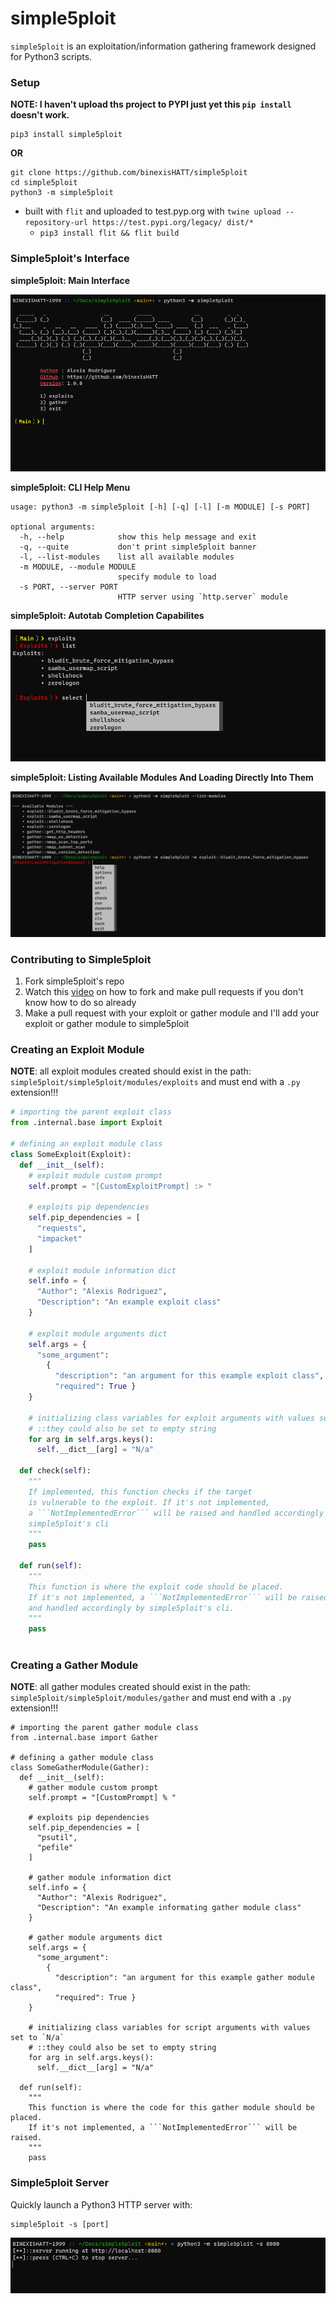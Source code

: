 # simple5ploit
`simple5ploit` is an exploitation/information gathering framework designed for Python3 scripts.

### Setup

**NOTE: I haven't upload ths project to PYPI just yet this `pip install` doesn't work.**

```
pip3 install simple5ploit
```

**OR**

```
git clone https://github.com/binexisHATT/simple5ploit
cd simple5ploit
python3 -m simple5ploit
```

- built with `flit` and uploaded to test.pyp.org with `twine upload --repository-url https://test.pypi.org/legacy/ dist/*`
  - `pip3 install flit && flit build`

### Simple5ploit's Interface

**simple5ploit: Main Interface**

![simple5ploit main interface](images/simple5ploit_main_interface.PNG)

**simple5ploit: CLI Help Menu**

```
usage: python3 -m simple5ploit [-h] [-q] [-l] [-m MODULE] [-s PORT]

optional arguments:
  -h, --help            show this help message and exit
  -q, --quite           don't print simple5ploit banner
  -l, --list-modules    list all available modules
  -m MODULE, --module MODULE
                        specify module to load
  -s PORT, --server PORT
                        HTTP server using `http.server` module
```
**simple5ploit: Autotab Completion Capabilites**

![simple5ploit autotab completion](images/simple5ploit_autotab_completion.PNG)

**simple5ploit: Listing Available Modules And Loading Directly Into Them**

![simple5ploit list and load available modules](images/simple5ploit_list_load_modules.PNG)

### Contributing to Simple5ploit

1. Fork simple5ploit's repo
2. Watch this [video](https://www.youtube.com/watch?v=nT8KGYVurIU) on how to fork and make pull requests if you don't know how to do so already
3. Make a pull request with your exploit or gather module and I'll add your exploit or gather module to simple5ploit

### Creating an Exploit Module

**NOTE**: all exploit modules created should exist in the path: `simple5ploit/simple5ploit/modules/exploits` and must end with a `.py` extension!!!

```python
# importing the parent exploit class
from .internal.base import Exploit

# defining an exploit module class
class SomeExploit(Exploit):
  def __init__(self):
    # exploit module custom prompt
    self.prompt = "[CustomExploitPrompt] :> "

    # exploits pip dependencies
    self.pip_dependencies = [
      "requests",
      "impacket"
    ]
    
    # exploit module information dict
    self.info = {
      "Author": "Alexis Rodriguez",
      "Description": "An example exploit class"
    }
    
    # exploit module arguments dict
    self.args = {
      "some_argument":
        {
          "description": "an argument for this example exploit class",
          "required": True }
    }
    
    # initializing class variables for exploit arguments with values set to `N/a`
    # ::they could also be set to empty string
    for arg in self.args.keys():
      self.__dict__[arg] = "N/a"
      
  def check(self):
    """
    If implemented, this function checks if the target
    is vulnerable to the exploit. If it's not implemented,
    a ```NotImplementedError``` will be raised and handled accordingly by
    simple5ploit's cli
    """
    pass
        
  def run(self):
    """
    This function is where the exploit code should be placed.
    If it's not implemented, a ```NotImplementedError``` will be raised
    and handled accordingly by simple5ploit's cli.
    """
    pass
    
```

### Creating a Gather Module

**NOTE**: all gather modules created should exist in the path: `simple5ploit/simple5ploit/modules/gather` and must end with a `.py` extension!!!

```python3
# importing the parent gather module class
from .internal.base import Gather

# defining a gather module class
class SomeGatherModule(Gather):
  def __init__(self):
    # gather module custom prompt
    self.prompt = "[CustomPrompt] % "

    # exploits pip dependencies
    self.pip_dependencies = [
      "psutil",
      "pefile"
    ]
    
    # gather module information dict
    self.info = {
      "Author": "Alexis Rodriguez",
      "Description": "An example informating gather module class"
    }
    
    # gather module arguments dict
    self.args = {
      "some_argument":
        {
          "description": "an argument for this example gather module class",
          "required": True }
    }
    
    # initializing class variables for script arguments with values set to `N/a`
    # ::they could also be set to empty string
    for arg in self.args.keys():
      self.__dict__[arg] = "N/a"
      
  def run(self):
    """
    This function is where the code for this gather module should be placed.
    If it's not implemented, a ```NotImplementedError``` will be raised.
    """
    pass
```

### Simple5ploit Server

Quickly launch a Python3 HTTP server with:

```
simple5ploit -s [port]
```

![simple5ploit HTTP Server](images/simple5ploit_http_server.PNG)
